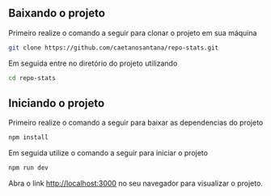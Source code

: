 

## Baixando o projeto
Primeiro realize o comando a seguir para clonar o projeto em sua máquina

```bash
git clone https://github.com/caetanosantana/repo-stats.git
```

Em seguida entre no diretório do projeto utilizando

```bash
cd repo-stats
```

## Iniciando o projeto
Primeiro realize o comando a seguir para baixar as dependencias do projeto

```bash
npm install
```

Em seguida utilize o comando a seguir para iniciar o projeto

```bash
npm run dev
```

Abra o link [http://localhost:3000](http://localhost:3000) no seu navegador para visualizar o projeto.



